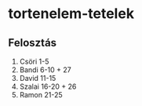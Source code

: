 # tortenelem-tetelek
## Felosztás
1. Csöri 1-5
2. Bandi 6-10 + 27
3. David 11-15
4. Szalai 16-20 + 26
5. Ramon 21-25
